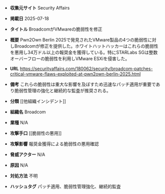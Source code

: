- **収集元サイト**
Security Affairs

- **掲載日**
2025-07-18

- **タイトル**
BroadcomがVMwareの脆弱性を修正

- **概要**
Pwn2Own Berlin 2025で発見されたVMware製品の4つの脆弱性に対しBroadcomが修正を提供した。ホワイトハットハッカーはこれらの脆弱性を悪用し34万ドル以上の報奨金を獲得している。特にSTARLabs SGは整数オーバーフローの脆弱性を利用しVMware ESXiを侵害した。

- **URL**
https://securityaffairs.com/180062/security/broadcom-patches-critical-vmware-flaws-exploited-at-pwn2own-berlin-2025.html

- **備考**
これらの脆弱性は重大な影響を及ぼすため迅速なパッチ適用が重要であり脆弱性管理の強化と継続的な監査が推奨される。

- **分類**
[[他組織インシデント]]

- **組織名**
Broadcom

- **業種**
N/A

- **攻撃手口**
[[脆弱性の悪用]]

- **攻撃影響**
報奨金獲得による脆弱性の悪用確認

- **脅威アクター**
N/A

- **原因**
N/A

- **対処方法**
不明

- **ハッシュタグ**
パッチ適用、脆弱性管理強化、継続的監査
